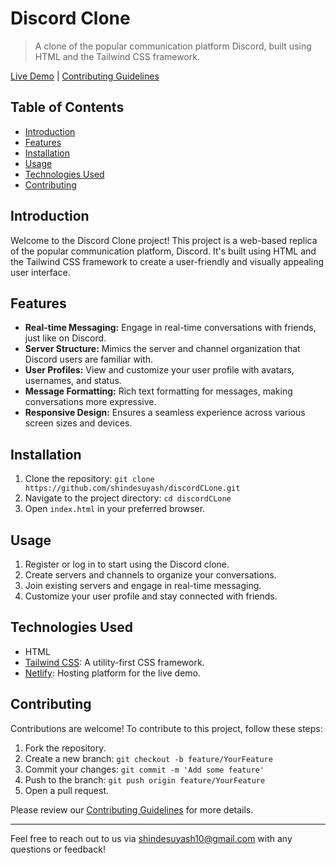 # Discord Clone



> A clone of the popular communication platform Discord, built using HTML and the Tailwind CSS framework.

[Live Demo](https://shindesuyash-discord-clone.netlify.app) | [Contributing Guidelines](CONTRIBUTING.md) <!-- If you have contributing guidelines -->

## Table of Contents

- [Introduction](#introduction)
- [Features](#features)
- [Installation](#installation)
- [Usage](#usage)
- [Technologies Used](#technologies-used)
- [Contributing](#contributing)
  

## Introduction

Welcome to the Discord Clone project! This project is a web-based replica of the popular communication platform, Discord. It's built using HTML and the Tailwind CSS framework to create a user-friendly and visually appealing user interface.

## Features

- **Real-time Messaging:** Engage in real-time conversations with friends, just like on Discord.
- **Server Structure:** Mimics the server and channel organization that Discord users are familiar with.
- **User Profiles:** View and customize your user profile with avatars, usernames, and status.
- **Message Formatting:** Rich text formatting for messages, making conversations more expressive.
- **Responsive Design:** Ensures a seamless experience across various screen sizes and devices.

## Installation

1. Clone the repository: `git clone https://github.com/shindesuyash/discordCLone.git`
2. Navigate to the project directory: `cd discordCLone`
3. Open `index.html` in your preferred browser.

## Usage

1. Register or log in to start using the Discord clone.
2. Create servers and channels to organize your conversations.
3. Join existing servers and engage in real-time messaging.
4. Customize your user profile and stay connected with friends.

## Technologies Used

- HTML
- [Tailwind CSS](https://tailwindcss.com): A utility-first CSS framework.
- [Netlify](https://www.netlify.com): Hosting platform for the live demo.

## Contributing

Contributions are welcome! To contribute to this project, follow these steps:

1. Fork the repository.
2. Create a new branch: `git checkout -b feature/YourFeature`
3. Commit your changes: `git commit -m 'Add some feature'`
4. Push to the branch: `git push origin feature/YourFeature`
5. Open a pull request.

Please review our [Contributing Guidelines](CONTRIBUTING.md) for more details.



---

Feel free to reach out to us via [shindesuyash10@gmail.com](mailto:shindesuyash10@gmail.com) with any questions or feedback!
